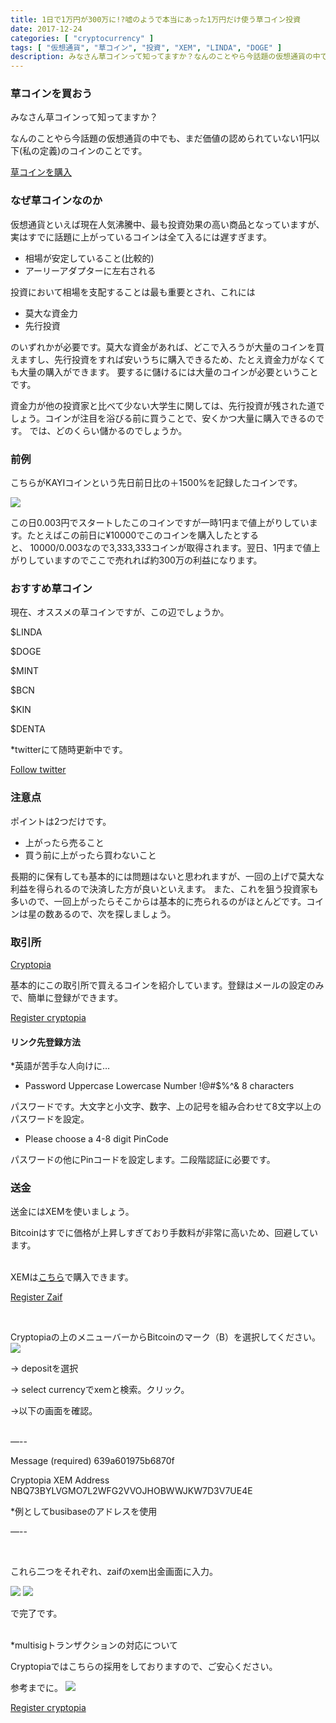 ```yaml
---
title: 1日で1万円が300万に!?嘘のようで本当にあった1万円だけ使う草コイン投資
date: 2017-12-24
categories: [ "cryptocurrency" ]
tags: [ "仮想通貨", "草コイン", "投資", "XEM", "LINDA", "DOGE" ]
description: みなさん草コインって知ってますか？なんのことやら今話題の仮想通貨の中でも、まだ価値の認められていない1円以下(私の定義)のコインのことです。今このコインに1万円だけかけた方がいい理由をお話しします。
---
```



### 草コインを買おう

みなさん草コインって知ってますか？

なんのことやら今話題の仮想通貨の中でも、まだ価値の認められていない1円以下(私の定義)のコインのことです。

<a href="https://goo.gl/WGsNyk" class="button big">草コインを購入</a>



### なぜ草コインなのか

仮想通貨といえば現在人気沸騰中、最も投資効果の高い商品となっていますが、実はすでに話題に上がっているコインは全て入るには遅すぎます。

- 相場が安定していること(比較的)
- アーリーアダプターに左右される

投資において相場を支配することは最も重要とされ、これには

- 莫大な資金力
- 先行投資

のいずれかが必要です。莫大な資金があれば、どこで入ろうが大量のコインを買えますし、先行投資をすれば安いうちに購入できるため、たとえ資金力がなくても大量の購入ができます。
要するに儲けるには大量のコインが必要ということです。

資金力が他の投資家と比べて少ない大学生に関しては、先行投資が残された道でしょう。コインが注目を浴びる前に買うことで、安くかつ大量に購入できるのです。
では、どのくらい儲かるのでしょうか。

### 前例

こちらがKAYIコインという先日前日比の＋1500%を記録したコインです。

<img src=“/images/kayi.png”>

この日0.003円でスタートしたこのコインですが一時1円まで値上がりしています。たとえばこの前日に¥10000でこのコインを購入したとすると、 10000/0.003なので3,333,333コインが取得されます。翌日、1円まで値上がりしていますのでここで売れれば約300万の利益になります。

### おすすめ草コイン

現在、オススメの草コインですが、この辺でしょうか。

$LINDA


$DOGE


$MINT


$BCN


$KIN


$DENTA

*twitterにて随時更新中です。

<a href="https://twitter.com/innovative_usjp" class="button big">Follow twitter</a>



### 注意点

ポイントは2つだけです。

- 上がったら売ること
- 買う前に上がったら買わないこと

長期的に保有しても基本的には問題はないと思われますが、一回の上げで莫大な利益を得られるので決済した方が良いといえます。
また、これを狙う投資家も多いので、一回上がったらそこからは基本的に売られるのがほとんどです。コインは星の数あるので、次を探しましょう。


### 取引所

<a href=“https://goo.gl/WGsNyk”>Cryptopia</a>

基本的にこの取引所で買えるコインを紹介しています。登録はメールの設定のみで、簡単に登録ができます。


<a href="https://goo.gl/WGsNyk" class="button big">Register cryptopia</a>


#### リンク先登録方法
*英語が苦手な人向けに…

- Password Uppercase Lowercase Number !@#$%^& 8 characters

パスワードです。大文字と小文字、数字、上の記号を組み合わせて8文字以上のパスワードを設定。


- Please choose a 4-8 digit PinCode

パスワードの他にPinコードを設定します。二段階認証に必要です。



### 送金
送金にはXEMを使いましょう。

Bitcoinはすでに価格が上昇しすぎており手数料が非常に高いため、回避しています。

</br>
XEMは<a href=“https://zaif.jp/?ac=bptqvu5o1v”>こちら</a>で購入できます。

<a href="https://zaif.jp?ac=bptqvu5o1v" class="button big">Register Zaif</a>

</br>

Cryptopiaの上のメニューバーからBitcoinのマーク（B）を選択してください。
<img src=“/images/cryptopia_bae.png”>

→ depositを選択

→ select currencyでxemと検索。クリック。

→以下の画面を確認。

</br>
—--

Message (required)
639a601975b6870f

Cryptopia XEM Address
NBQ73BYLVGMO7L2WFG2VVOJHOBWWJKW7D3V7UE4E

*例としてbusibaseのアドレスを使用

—--

</br>

これら二つをそれぞれ、zaifのxem出金画面に入力。

<img src=“/images/xem.png”>
<img src=“/images/enterxem.png”>


で完了です。

</br>
*multisigトランザクションの対応について

Cryptopiaではこちらの採用をしておりますので、ご安心ください。


参考までに。
<img src=“/images/deposit.png”>

<a href="https://goo.gl/WGsNyk" class="button big">Register cryptopia</a>

